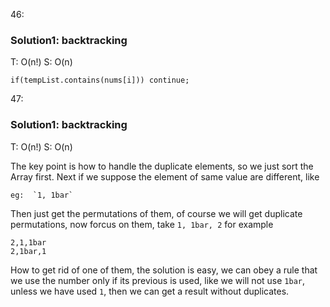 46:
### Solution1: backtracking 
T: O(n!) S: O(n)
```
if(tempList.contains(nums[i])) continue;
```

47: 
### Solution1: backtracking 
T: O(n!) S: O(n)

The key point is how to handle the duplicate elements, so we just sort the Array first. Next if we suppose the element of same value are different, like
	
	eg:  `1, 1bar`

Then just get the permutations of them, of course we will get duplicate permutations, now forcus on them, take `1, 1bar, 2` for example

	2,1,1bar
	2,1bar,1

How to get rid of one of them, the solution is easy, we can obey a rule that we use the number only if its previous is used, like we will not use `1bar`, unless we have used `1`, then we can get a result without duplicates.